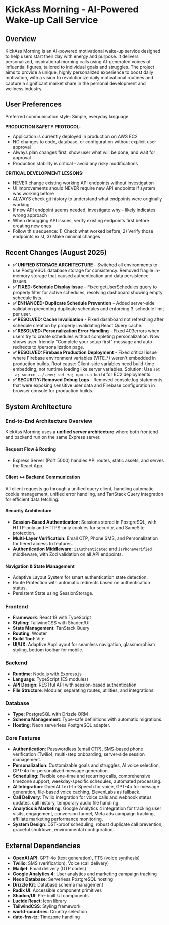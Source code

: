 # KickAss Morning - AI-Powered Wake-up Call Service

## Overview
KickAss Morning is an AI-powered motivational wake-up service designed to help users start their day with energy and purpose. It delivers personalized, inspirational morning calls using AI-generated voices of influential figures, tailored to individual goals and struggles. The project aims to provide a unique, highly personalized experience to boost daily motivation, with a vision to revolutionize daily motivational routines and capture a significant market share in the personal development and wellness industry.

## User Preferences
Preferred communication style: Simple, everyday language.

**PRODUCTION SAFETY PROTOCOL:**
- Application is currently deployed in production on AWS EC2
- NO changes to code, database, or configuration without explicit user approval
- Always plan changes first, show user what will be done, and wait for approval
- Production stability is critical - avoid any risky modifications

**CRITICAL DEVELOPMENT LESSONS:**
- NEVER change existing working API endpoints without investigation
- UI improvements should NEVER require new API endpoints if system was working before
- ALWAYS check git history to understand what endpoints were originally working
- If new API endpoint seems needed, investigate why - likely indicates wrong approach
- When debugging API issues, verify existing endpoints first before creating new ones
- Follow this sequence: 1) Check what worked before, 2) Verify those endpoints exist, 3) Make minimal changes

## Recent Changes (August 2025)
- **✅ UNIFIED STORAGE ARCHITECTURE** - Switched all environments to use PostgreSQL database storage for consistency. Removed fragile in-memory storage that caused authentication and data persistence issues.
- **✅ FIXED: Schedule Display Issue** - Fixed getUserSchedules query to properly filter for active schedules, resolving dashboard showing empty schedule lists.
- **✅ ENHANCED: Duplicate Schedule Prevention** - Added server-side validation preventing duplicate schedules and enforcing 3-schedule limit per user.
- **✅ RESOLVED: Cache Invalidation** - Fixed dashboard not refreshing after schedule creation by properly invalidating React Query cache.
- **✅ RESOLVED: Personalization Error Handling** - Fixed 403errors when users try to create schedules without completing personalization. Now shows user-friendly "Complete your setup first" message and auto-redirects to /personalization page.
- **✅ RESOLVED: Firebase Production Deployment** - Fixed critical issue where Firebase environment variables (VITE_*) weren't embedded in production builds. Root cause: Client-side variables need build-time embedding, not runtime loading like server variables. Solution: Use `set -a; source ../.env; set +a; npm run build` for EC2 deployments.
- **✅ SECURITY: Removed Debug Logs** - Removed console.log statements that were exposing sensitive user data and Firebase configuration in browser console for production builds.

## System Architecture

### End-to-End Architecture Overview
KickAss Morning uses a **unified server architecture** where both frontend and backend run on the same Express server.

#### Request Flow & Routing
- Express Server (Port 5000) handles API routes, static assets, and serves the React App.

#### Client ↔ Backend Communication
All client requests go through a unified query client, handling automatic cookie management, unified error handling, and TanStack Query integration for efficient data fetching.

#### Security Architecture
- **Session-Based Authentication:** Sessions stored in PostgreSQL, with HTTP-only and HTTPS-only cookies for security, and SameSite protection.
- **Multi-Layer Verification:** Email OTP, Phone SMS, and Personalization for tiered access to features.
- **Authentication Middleware:** `isAuthenticated` and `isPhoneVerified` middleware, with Zod validation on all API endpoints.

#### Navigation & State Management
- Adaptive Layout System for smart authentication state detection.
- Route Protection with automatic redirects based on authentication status.
- Persistent State using SessionStorage.

### Frontend
- **Framework**: React 18 with TypeScript
- **Styling**: TailwindCSS with Shadcn/UI
- **State Management**: TanStack Query
- **Routing**: Wouter
- **Build Tool**: Vite
- **UI/UX**: Adaptive AppLayout for seamless navigation, glassmorphism styling, bottom toolbar for mobile.

### Backend
- **Runtime**: Node.js with Express.js
- **Language**: TypeScript (ES modules)
- **API Design**: RESTful API with session-based authentication
- **File Structure**: Modular, separating routes, utilities, and integrations.

### Database
- **Type**: PostgreSQL with Drizzle ORM
- **Schema Management**: Type-safe definitions with automatic migrations.
- **Hosting**: Neon serverless PostgreSQL adapter.

### Core Features
- **Authentication**: Passwordless (email OTP), SMS-based phone verification (Twilio), multi-step onboarding, server-side session management.
- **Personalization**: Customizable goals and struggles, AI voice selection, GPT-4o for personalized message generation.
- **Scheduling**: Flexible one-time and recurring calls, comprehensive timezone support, weekday-specific schedules, automated processing.
- **AI Integration**: OpenAI Text-to-Speech for voice, GPT-4o for message generation, file-based voice caching, ElevenLabs as fallback.
- **Call Delivery**: Twilio integration for voice calls and webhook status updates, call history, temporary audio file handling.
- **Analytics & Marketing**: Google Analytics 4 integration for tracking user visits, engagement, conversion funnel, Meta ads campaign tracking, affiliate marketing performance monitoring.
- **System Design**: DST-proof scheduling, robust duplicate call prevention, graceful shutdown, environmental configuration.

## External Dependencies
- **OpenAI API**: GPT-4o (text generation), TTS (voice synthesis)
- **Twilio**: SMS (verification), Voice (call delivery)
- **Mailjet**: Email delivery (OTP codes)
- **Google Analytics 4**: User analytics and marketing campaign tracking
- **Neon Database**: Serverless PostgreSQL hosting
- **Drizzle Kit**: Database schema management
- **Radix UI**: Accessible component primitives
- **Shadcn/UI**: Pre-built UI components
- **Lucide React**: Icon library
- **TailwindCSS**: Styling framework
- **world-countries**: Country selection
- **date-fns-tz**: Timezone handling